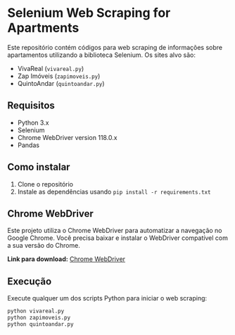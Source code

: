 # Selenium Web Scraping for Apartments

Este repositório contém códigos para web scraping de informações sobre apartamentos utilizando a biblioteca Selenium. Os sites alvo são:

- VivaReal (`vivareal.py`)
- Zap Imóveis (`zapimoveis.py`)
- QuintoAndar (`quintoandar.py`)

## Requisitos

- Python 3.x
- Selenium
- Chrome WebDriver version 118.0.x
- Pandas

## Como instalar

1. Clone o repositório
2. Instale as dependências usando `pip install -r requirements.txt`

## Chrome WebDriver

Este projeto utiliza o Chrome WebDriver para automatizar a navegação no Google Chrome. Você precisa baixar e instalar o WebDriver compatível com a sua versão do Chrome.

**Link para download:** [Chrome WebDriver](https://sites.google.com/a/chromium.org/chromedriver/downloads)

## Execução

Execute qualquer um dos scripts Python para iniciar o web scraping:

```bash
python vivareal.py
python zapimoveis.py
python quintoandar.py
